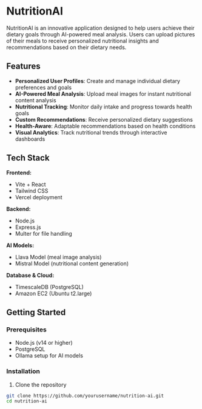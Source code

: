 # NutritionAI

NutritionAI is an innovative application designed to help users achieve their dietary goals through AI-powered meal analysis. Users can upload pictures of their meals to receive personalized nutritional insights and recommendations based on their dietary needs.

## Features

- **Personalized User Profiles**: Create and manage individual dietary preferences and goals
- **AI-Powered Meal Analysis**: Upload meal images for instant nutritional content analysis
- **Nutritional Tracking**: Monitor daily intake and progress towards health goals
- **Custom Recommendations**: Receive personalized dietary suggestions
- **Health-Aware**: Adaptable recommendations based on health conditions
- **Visual Analytics**: Track nutritional trends through interactive dashboards

## Tech Stack

**Frontend:**
- Vite + React
- Tailwind CSS
- Vercel deployment

**Backend:**
- Node.js
- Express.js
- Multer for file handling

**AI Models:**
- Llava Model (meal image analysis)
- Mistral Model (nutritional content generation)

**Database & Cloud:**
- TimescaleDB (PostgreSQL)
- Amazon EC2 (Ubuntu t2.large)

## Getting Started

### Prerequisites
- Node.js (v14 or higher)
- PostgreSQL
- Ollama setup for AI models

### Installation

1. Clone the repository
```bash
git clone https://github.com/yourusername/nutrition-ai.git
cd nutrition-ai